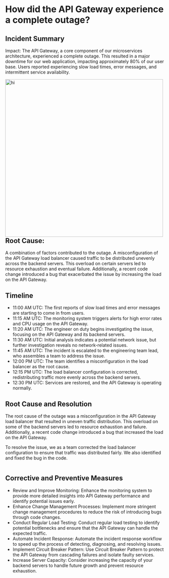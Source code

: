 <h1>How did the API Gateway experience a complete outage?</h1>
<h2>Incident Summary</h2>
<p>Impact: The API Gateway, a core component of our microservices architecture, experienced a complete outage. This resulted in a major downtime for our web application, impacting approximately 80% of our user base. Users reported experiencing slow load times, error messages, and intermittent service availability.</p>
<img title="The API Gateway example" align="left" src="[Pictures\postm project](https://www.google.com/url?sa=i&url=https%3A%2F%2Fimesh.ai%2Fblog%2Fintroduction-to-api-gateway-in-microservices-architecture%2F&psig=AOvVaw1qF_rTYo15-Yz9lidHzZ8z&ust=1724066043825000&source=images&cd=vfe&opi=89978449&ved=0CBQQjRxqFwoTCPDkxtK0_ocDFQAAAAAdAAAAABAE)"  width="500px" alt="hi" >
<h2>Root Cause:</h2>
<p>A combination of factors contributed to the outage. A misconfiguration of the API Gateway load balancer caused traffic to be distributed unevenly across the backend servers. This overload on certain servers led to resource exhaustion and eventual failure. Additionally, a recent code change introduced a bug that exacerbated the issue by increasing the load on the API Gateway.</p>
<h2>Timeline</h2>
<ul>
<li>11:00 AM UTC: The first reports of slow load times and error messages are starting to come in from users.</li>
<li>11:15 AM UTC: The monitoring system triggers alerts for high error rates and CPU usage on the API Gateway.</li>
<li>11:20 AM UTC: The engineer on duty begins investigating the issue, focusing on the API Gateway and its backend servers.</li>
<li>11:30 AM UTC: Initial analysis indicates a potential network issue, but further investigation reveals no network-related issues.</li>
<li>11:45 AM UTC: The incident is escalated to the engineering team lead, who assembles a team to address the issue.</li>
<li>12:00 PM UTC: The team identifies a misconfiguration in the load balancer as the root cause.</li>
<li>12:15 PM UTC: The load balancer configuration is corrected, redistributing traffic more evenly across the backend servers.</li>
<li>12:30 PM UTC: Services are restored, and the API Gateway is operating normally.</li>
</ul>
<h2>Root Cause and Resolution</h2>
<p>The root cause of the outage was a misconfiguration in the API Gateway load balancer that resulted in uneven traffic distribution. This overload on some of the backend servers led to resource exhaustion and failure. Additionally, a recent code change introduced a bug that increased the load on the API Gateway.</p>
<p>To resolve the issue, we as a team corrected the load balancer configuration to ensure that traffic was distributed fairly. We also identified and fixed the bug in the code.</p>
<img src="/figures-teamwork-brainstorming.jpg" alt="">
<h2>Corrective and Preventive Measures</h2>
<ul>
<li>Review and Improve Monitoring: Enhance the monitoring system to provide more detailed insights into API Gateway performance and identify potential issues early.</li>
<li>Enhance Change Management Processes: Implement more stringent change management procedures to reduce the risk of introducing bugs through code changes.</li>
<li>Conduct Regular Load Testing: Conduct regular load testing to identify potential bottlenecks and ensure that the API Gateway can handle the expected traffic.</li>
<li>Automate Incident Response: Automate the incident response workflow to speed up the process of detecting, diagnosing, and resolving issues.</li>
<li>Implement Circuit Breaker Pattern: Use Circuit Breaker Pattern to protect the API Gateway from cascading failures and isolate faulty services.</li>
<li>Increase Server Capacity: Consider increasing the capacity of your backend servers to handle future growth and prevent resource exhaustion.</li>
</ul>

